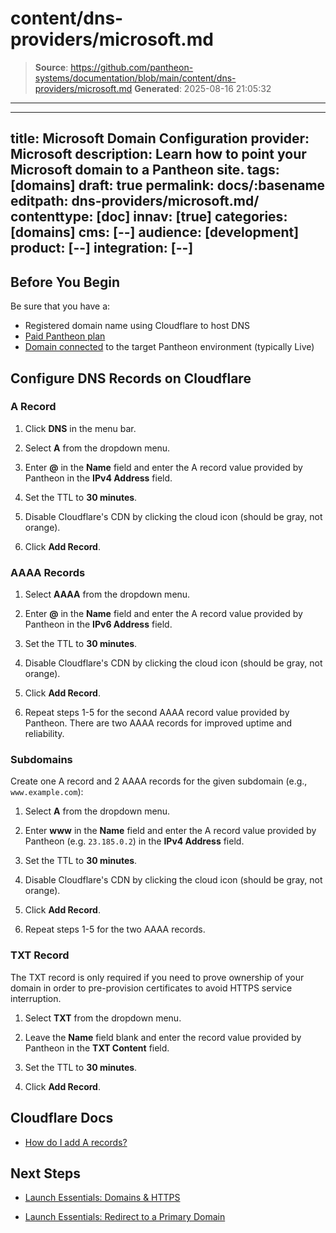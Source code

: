 # content/dns-providers/microsoft.md

> **Source**: https://github.com/pantheon-systems/documentation/blob/main/content/dns-providers/microsoft.md
> **Generated**: 2025-08-16 21:05:32

---

---
title: Microsoft Domain Configuration
provider: Microsoft
description: Learn how to point your Microsoft domain to a Pantheon site.
tags: [domains]
draft: true
permalink: docs/:basename
editpath: dns-providers/microsoft.md/
contenttype: [doc]
innav: [true]
categories: [domains]
cms: [--]
audience: [development]
product: [--]
integration: [--]
---

## Before You Begin

Be sure that you have a:

- Registered domain name using Cloudflare to host DNS
- [Paid Pantheon plan](/guides/launch/plans)
- [Domain connected](/guides/launch/domains) to the target Pantheon environment (typically Live)

## Configure DNS Records on Cloudflare

### A Record

1. Click **DNS** in the menu bar.

1. Select **A** from the dropdown menu.

1. Enter **@** in the **Name** field and enter the A record value provided by Pantheon in the **IPv4 Address** field.

1. Set the TTL to **30 minutes**.

1. Disable Cloudflare's CDN by clicking the cloud icon (should be gray, not orange).

1. Click **Add Record**.

### AAAA Records

1. Select **AAAA** from the dropdown menu.

1. Enter **@** in the **Name** field and enter the A record value provided by Pantheon in the **IPv6 Address** field.

1. Set the TTL to **30 minutes**.

1. Disable Cloudflare's CDN by clicking the cloud icon (should be gray, not orange).

1. Click **Add Record**.

1. Repeat steps 1-5 for the second AAAA record value provided by Pantheon. There are two AAAA records for improved uptime and reliability.

### Subdomains
Create one A record and 2 AAAA records for the given subdomain (e.g., `www.example.com`):

1. Select **A** from the dropdown menu.

1. Enter **www** in the **Name** field and enter the A record value provided by Pantheon (e.g. `23.185.0.2`) in the **IPv4 Address** field.

1. Set the TTL to **30 minutes**.

1. Disable Cloudflare's CDN by clicking the cloud icon (should be gray, not orange).

1. Click **Add Record**.

1. Repeat steps 1-5 for the two AAAA records.


### TXT Record

The TXT record is only required if you need to prove ownership of your domain in order to pre-provision certificates to avoid HTTPS service interruption.

1. Select **TXT** from the dropdown menu.

1. Leave the **Name** field blank and enter the record value provided by Pantheon in the **TXT Content** field.

1. Set the TTL to **30 minutes**.

1. Click **Add Record**.

## Cloudflare Docs

- [How do I add A records?](https://support.cloudflare.com/hc/en-us/articles/200169096-How-do-I-add-A-records-)

## Next Steps

- [Launch Essentials: Domains & HTTPS](/guides/launch/domains)

- [Launch Essentials: Redirect to a Primary Domain](/guides/launch/redirects)
